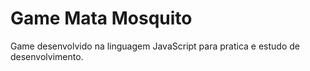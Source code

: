 # Game Mata Mosquito


Game desenvolvido na linguagem JavaScript para pratica e estudo de desenvolvimento. 




 
